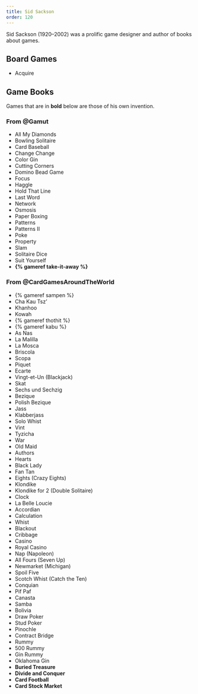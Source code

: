 ```yaml
---
title: Sid Sackson
order: 120
---
```


Sid Sackson (1920–2002) was a prolific game designer and author of books about
games.

## Board Games

* Acquire

## Game Books

Games that are in **bold** below are those of his own invention.

### From @Gamut

<ul class="columnar">
<li>All My Diamonds</li>
<li>Bowling Solitaire</li>
<li>Card Baseball</li>
<li>Change Change</li>
<li>Color Gin</li>
<li>Cutting Corners</li>
<li>Domino Bead Game </li>
<li>Focus</li>
<li>Haggle</li>
<li>Hold That Line</li>
<li>Last Word</li>
<li>Network</li>
<li>Osmosis</li>
<li>Paper Boxing</li>
<li>Patterns</li>
<li>Patterns II</li>
<li>Poke</li>
<li>Property</li>
<li>Slam</li>
<li>Solitaire Dice</li>
<li>Suit Yourself</li>
<li><strong>{% gameref take-it-away %}</strong></li>
</ul>

### From @CardGamesAroundTheWorld

<ul class="columnar">
<li>{% gameref sampen %}</li>
<li>Cha Kau Tsz’</li>
<li>Khanhoo</li>
<li>Kowah</li>
<li>{% gameref thothit %}</li>
<li>{% gameref kabu %}</li>
<li>As Nas</li>
<li>La Malilla</li>
<li>La Mosca</li>
<li>Briscola</li> <li>Scopa</li> <li>Piquet</li> <li>Ecarte</li>
<li><span lang="fr" class="noun">Vingt-et-Un</span> (Blackjack)</li> <li>Skat</li>
<li>Sechs und Sechzig</li> <li>Bezique</li> <li>Polish Bezique</li>
<li>Jass</li> <li>Klabberjass</li> <li>Solo Whist</li> <li>Vint</li>
<li>Tyzicha</li> <li>War</li> <li>Old Maid</li> <li>Authors</li> <li>Hearts</li>
<li>Black Lady</li> <li>Fan Tan</li> <li>Eights (Crazy Eights)</li>
<li>Klondike</li> <li>Klondike for 2 (Double Solitaire)</li> <li>Clock</li>
<li>La Belle Loucie</li> <li>Accordian</li> <li>Calculation</li> <li>Whist</li>
<li>Blackout</li> <li>Cribbage</li> <li>Casino</li> <li>Royal Casino</li>
<li>Nap (Napoleon)</li> <li>All Fours (Seven Up)</li> <li>Newmarket
(Michigan)</li> <li>Spoil Five</li> <li>Scotch Whist (Catch the Ten)</li>
<li>Conquian</li> <li>Pif Paf</li> <li>Canasta</li> <li>Samba</li>
<li>Bolivia</li> <li>Draw Poker</li> <li>Stud Poker</li> <li>Pinochle</li>
<li>Contract Bridge</li> <li>Rummy</li> <li>500 Rummy</li> <li>Gin Rummy</li>
<li>Oklahoma Gin</li> <li><strong>Buried Treasure</strong></li> <li><strong>Divide and
Conquer</strong></li> <li><strong>Card Football</strong></li> <li><strong>Card Stock Market</strong></li> </ul>
